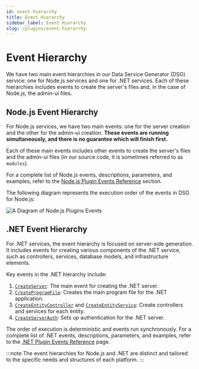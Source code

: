 ```yaml
---
id: event-hierarchy
title: Event Hierarchy
sidebar_label: Event Hierarchy
slug: /plugins/event-hierarchy
---
```


# Event Hierarchy

We have two main event hierarchies in our Data Service Generator (DSG) service: one for Node.js services and one for .NET services. Each of these hierarchies includes events to create the server's files and, in the case of Node.js, the admin-ui files.

## Node.js Event Hierarchy

For Node.js services, we have two main events: one for the server creation and the other for the admin-ui creation. **These events are running simultaneously, and there is no guarantee which will finish first.**

Each of these main events includes other events to create the server's files and the admin-ui files (in our source code, it is sometimes referred to as `modules`).

For a complete list of Node.js events, descriptions, parameters, and examples, refer to the [Node.js Plugin Events Reference](/plugins/plugin-events/create-server/) section.

The following diagram represents the execution order of the events in DSG for Node.js:

![A Diagram of Node.js Plugins Events](./assets/hierarchy.png)

## .NET Event Hierarchy

For .NET services, the event hierarchy is focused on server-side generation. It includes events for creating various components of the .NET service, such as controllers, services, database models, and infrastructure elements.

Key events in the .NET hierarchy include:

1. [`CreateServer`](/plugins/dotnet-plugin-events/create-server): The main event for creating the .NET server.
2. [`CreateProgramFile`](/plugins/dotnet-plugin-events/create-program-file): Creates the main program file for the .NET application.
3. [`CreateEntityController`](/plugins/dotnet-plugin-events/create-entity-controller) and [`CreateEntityService`](/plugins/dotnet-plugin-events/create-entity-service): Create controllers and services for each entity.
4. [`CreateServerAuth`](/plugins/dotnet-plugin-events/create-server-auth): Sets up authentication for the .NET server.

The order of execution is deterministic and events run synchronously. For a complete list of .NET events, descriptions, parameters, and examples, refer to the [.NET Plugin Events Reference](/plugins/dotnet-plugin-events/create-server) page.

:::note
The event hierarchies for Node.js and .NET are distinct and tailored to the specific needs and structures of each platform.
:::